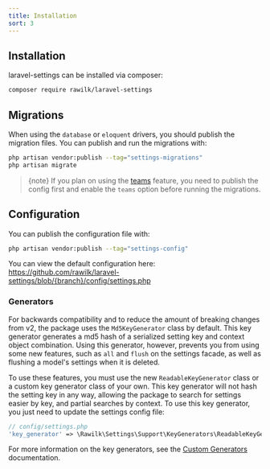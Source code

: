 ```yaml
---
title: Installation
sort: 3
---
```


## Installation

laravel-settings can be installed via composer:

```bash
composer require rawilk/laravel-settings
```

## Migrations

When using the `database` or `eloquent` drivers, you should publish the migration files. You can publish and run the migrations with:

```bash
php artisan vendor:publish --tag="settings-migrations"
php artisan migrate
```

> {note} If you plan on using the [teams](/docs/laravel-settings/{version}/basic-usage/teams) feature, you need to publish the config first
> and enable the `teams` option before running the migrations.

## Configuration

You can publish the configuration file with:

```bash
php artisan vendor:publish --tag="settings-config"
```

You can view the default configuration here: https://github.com/rawilk/laravel-settings/blob/{branch}/config/settings.php

### Generators

For backwards compatibility and to reduce the amount of breaking changes from v2, the package uses the `Md5KeyGenerator` class by default. This key generator generates
a md5 hash of a serialized setting key and context object combination. Using this generator, however, prevents you from using some new features, such as `all` and `flush`
on the settings facade, as well as flushing a model's settings when it is deleted.

To use these features, you must use the new `ReadableKeyGenerator` class or a custom key generator class of your own. This key generator will not hash the setting key in any way,
allowing the package to search for settings easier by key, and partial searches by context. To use this key generator, you just need to update the settings config file:

```php
// config/settings.php
'key_generator' => \Rawilk\Settings\Support\KeyGenerators\ReadableKeyGenerator::class,
```

For more information on the key generators, see the [Custom Generators](/docs/laravel-settings/{version}/advanced-usage/custom-generators) documentation.
